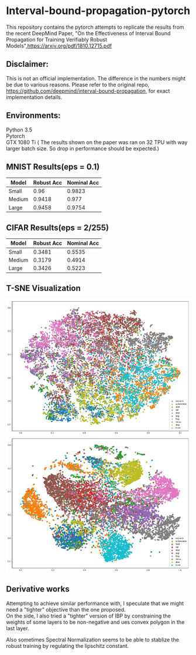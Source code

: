 # Interval-bound-propagation-pytorch
This repository contains the pytorch attempts to replicate the results from the recent DeepMind Paper, "On the Effectiveness of Interval Bound Propagation for Training Verifiably Robust Models",https://arxiv.org/pdf/1810.12715.pdf  

## Disclaimer:
This is not an official implementation. The difference in the numbers might be due to various reasons. Please refer to the original repo, https://github.com/deepmind/interval-bound-propagation, for exact implementation details.
  
## Environments:  
Python 3.5  
Pytorch  
GTX 1080 Ti  ( The results shown on the paper was ran on 32 TPU with way larger batch size. So drop in performance should be expected.)

## MNIST Results(eps = 0.1)  
| Model | Robust Acc | Nominal Acc |  
| --- | --- | --- |  
| Small | 0.96 | 0.9823 |  
| Medium | 0.9418 |0.977 |  
| Large | 0.9458 |0.9754 |  

## CIFAR Results(eps = 2/255)  
| Model | Robust Acc | Nominal Acc |  
| --- | --- | --- |  
| Small | 0.3481 | 0.5535 |  
| Medium | 0.3179 | 0.4914 |  
| Large | 0.3426 | 0.5223 |  

## T-SNE Visualization
![Robust Training](tsne.png)
![Normal Training](tsne_normal.png)

## Derivative works
Attempting to achieve similar performance with, I speculate that we might need a "tighter" objective than the one proposed.  
On the side, I also tried a "tighter" version of IBP by constraining the weights of some layers to be non-negative and ues convex polygon in the last layer.  
  
Also sometimes Spectral Normalization seems to be able to stablize the robust training by regulating the lipschitz constant.
